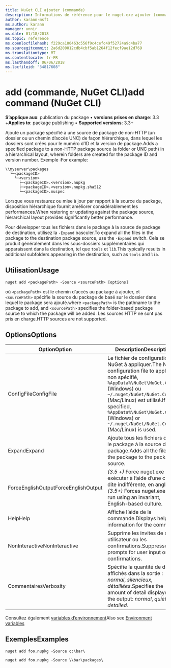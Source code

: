 ```yaml
---
title: NuGet CLI ajouter (commande)
description: Informations de référence pour le nuget.exe ajouter (commande)
author: karann-msft
ms.author: karann
manager: unnir
ms.date: 01/18/2018
ms.topic: reference
ms.openlocfilehash: f229ca100463c556f9c4cefc49f52724a9c4ba77
ms.sourcegitcommit: 2a6d200012cdb4cbf5ab1264f12fecf9ae12d769
ms.translationtype: MT
ms.contentlocale: fr-FR
ms.lasthandoff: 06/06/2018
ms.locfileid: "34817608"
---
```

# <a name="add-command-nuget-cli"></a><span data-ttu-id="47cba-103">add (commande, NuGet CLI)</span><span class="sxs-lookup"><span data-stu-id="47cba-103">add command (NuGet CLI)</span></span>

<span data-ttu-id="47cba-104">**S’applique aux**: publication du package &bullet; **versions prises en charge**: 3.3 +</span><span class="sxs-lookup"><span data-stu-id="47cba-104">**Applies to**: package publishing &bullet; **Supported versions**: 3.3+</span></span>

<span data-ttu-id="47cba-105">Ajoute un package spécifié à une source de package de non-HTTP (un dossier ou un chemin d’accès UNC) de façon hiérarchique, dans lequel les dossiers sont créés pour le numéro d’ID et la version de package.</span><span class="sxs-lookup"><span data-stu-id="47cba-105">Adds a specified package to a non-HTTP package source (a folder or UNC path) in a hierarchical layout, wherein folders are created for the package ID and version number.</span></span> <span data-ttu-id="47cba-106">Exemple :</span><span class="sxs-lookup"><span data-stu-id="47cba-106">For example:</span></span>

    \\myserver\packages
      └─<packageID>
        └─<version>
          ├─<packageID>.<version>.nupkg
          ├─<packageID>.<version>.nupkg.sha512
          └─<packageID>.nuspec

<span data-ttu-id="47cba-107">Lorsque vous restaurez ou mise à jour par rapport à la source du package, disposition hiérarchique fournit améliorer considérablement les performances.</span><span class="sxs-lookup"><span data-stu-id="47cba-107">When restoring or updating against the package source, hierarchical layout provides significantly better performance.</span></span>

<span data-ttu-id="47cba-108">Pour développer tous les fichiers dans le package à la source de package de destination, utilisez la `-Expand` basculer.</span><span class="sxs-lookup"><span data-stu-id="47cba-108">To expand all the files in the package to the destination package source, use the `-Expand` switch.</span></span> <span data-ttu-id="47cba-109">Cela se produit généralement dans les sous-dossiers supplémentaires qui apparaissent dans la destination, tel que `tools` et `lib`.</span><span class="sxs-lookup"><span data-stu-id="47cba-109">This typically results in additional subfolders appearing in the destination, such as `tools` and `lib`.</span></span>

## <a name="usage"></a><span data-ttu-id="47cba-110">Utilisation</span><span class="sxs-lookup"><span data-stu-id="47cba-110">Usage</span></span>

```cli
nuget add <packagePath> -Source <sourcePath> [options]
```

<span data-ttu-id="47cba-111">où `<packagePath>` est le chemin d’accès au package à ajouter, et `<sourcePath>` spécifie la source du package de basé sur le dossier dans lequel le package sera ajouté.</span><span class="sxs-lookup"><span data-stu-id="47cba-111">where `<packagePath>` is the pathname to the package to add, and `<sourcePath>` specifies the folder-based package source to which the package will be added.</span></span> <span data-ttu-id="47cba-112">Les sources HTTP ne sont pas pris en charge.</span><span class="sxs-lookup"><span data-stu-id="47cba-112">HTTP sources are not supported.</span></span>

## <a name="options"></a><span data-ttu-id="47cba-113">Options</span><span class="sxs-lookup"><span data-stu-id="47cba-113">Options</span></span>

| <span data-ttu-id="47cba-114">Option</span><span class="sxs-lookup"><span data-stu-id="47cba-114">Option</span></span> | <span data-ttu-id="47cba-115">Description</span><span class="sxs-lookup"><span data-stu-id="47cba-115">Description</span></span> |
| --- | --- |
| <span data-ttu-id="47cba-116">ConfigFile</span><span class="sxs-lookup"><span data-stu-id="47cba-116">ConfigFile</span></span> | <span data-ttu-id="47cba-117">Le fichier de configuration NuGet à appliquer.</span><span class="sxs-lookup"><span data-stu-id="47cba-117">The NuGet configuration file to apply.</span></span> <span data-ttu-id="47cba-118">Si non spécifié, `%AppData%\NuGet\NuGet.Config` (Windows) ou `~/.nuget/NuGet/NuGet.Config` (Mac/Linux) est utilisé.</span><span class="sxs-lookup"><span data-stu-id="47cba-118">If not specified, `%AppData%\NuGet\NuGet.Config` (Windows) or `~/.nuget/NuGet/NuGet.Config` (Mac/Linux) is used.</span></span>|
| <span data-ttu-id="47cba-119">Expand</span><span class="sxs-lookup"><span data-stu-id="47cba-119">Expand</span></span> | <span data-ttu-id="47cba-120">Ajoute tous les fichiers dans le package à la source du package.</span><span class="sxs-lookup"><span data-stu-id="47cba-120">Adds all the files in the package to the package source.</span></span> |
| <span data-ttu-id="47cba-121">ForceEnglishOutput</span><span class="sxs-lookup"><span data-stu-id="47cba-121">ForceEnglishOutput</span></span> | <span data-ttu-id="47cba-122">*(3.5 +)*  Force nuget.exe pour exécuter à l’aide d’une culture dite indifférente, en anglais.</span><span class="sxs-lookup"><span data-stu-id="47cba-122">*(3.5+)* Forces nuget.exe to run using an invariant, English-based culture.</span></span> |
| <span data-ttu-id="47cba-123">Help</span><span class="sxs-lookup"><span data-stu-id="47cba-123">Help</span></span> | <span data-ttu-id="47cba-124">Affiche l’aide de la commande.</span><span class="sxs-lookup"><span data-stu-id="47cba-124">Displays help information for the command.</span></span> |
| <span data-ttu-id="47cba-125">NonInteractive</span><span class="sxs-lookup"><span data-stu-id="47cba-125">NonInteractive</span></span> | <span data-ttu-id="47cba-126">Supprime les invites de saisie utilisateur ou les confirmations.</span><span class="sxs-lookup"><span data-stu-id="47cba-126">Suppresses prompts for user input or confirmations.</span></span> |
| <span data-ttu-id="47cba-127">Commentaires</span><span class="sxs-lookup"><span data-stu-id="47cba-127">Verbosity</span></span> | <span data-ttu-id="47cba-128">Spécifie la quantité de détails affichés dans la sortie : *normal*, *silencieux*, *détaillées*.</span><span class="sxs-lookup"><span data-stu-id="47cba-128">Specifies the amount of detail displayed in the output: *normal*, *quiet*, *detailed*.</span></span> |

<span data-ttu-id="47cba-129">Consultez également [variables d’environnement](cli-ref-environment-variables.md)</span><span class="sxs-lookup"><span data-stu-id="47cba-129">Also see [Environment variables](cli-ref-environment-variables.md)</span></span>

## <a name="examples"></a><span data-ttu-id="47cba-130">Exemples</span><span class="sxs-lookup"><span data-stu-id="47cba-130">Examples</span></span>

```cli
nuget add foo.nupkg -Source c:\bar\

nuget add foo.nupkg -Source \\bar\packages\
```
